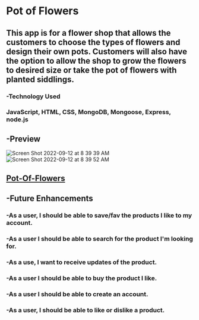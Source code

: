 # Pot of Flowers

## This app is for a flower shop that allows the customers to choose the types of flowers and design their own pots. Customers will also have the option to allow the shop to grow the flowers to desired size or take the pot of flowers with planted siddlings. 

### -Technology Used
 ### JavaScript, HTML, CSS, MongoDB, Mongoose, Express, node.js

## -Preview
![Screen Shot 2022-09-12 at 8 39 39 AM](https://user-images.githubusercontent.com/110471140/189656602-d53cae87-a66f-408d-a038-f01780df2f54.png)
![Screen Shot 2022-09-12 at 8 39 52 AM](https://user-images.githubusercontent.com/110471140/189656621-92f238c4-015a-4e14-b07a-c0c5dcb3b1bb.png)

## [Pot-Of-Flowers](https://pot-of-flowers.herokuapp.com/)

## -Future Enhancements
  ### -As a user, I should be able to save/fav the products I like to my account.
  ### -As a user I should be able to search for the product I'm looking for.
  ### -As a use, I want to receive updates of the product.
  ### -As a user I should be able to buy the product I like.
  ### -As a user I should be able to create an account.
  ### -As a user, I should be able to like or dislike a product.
  


